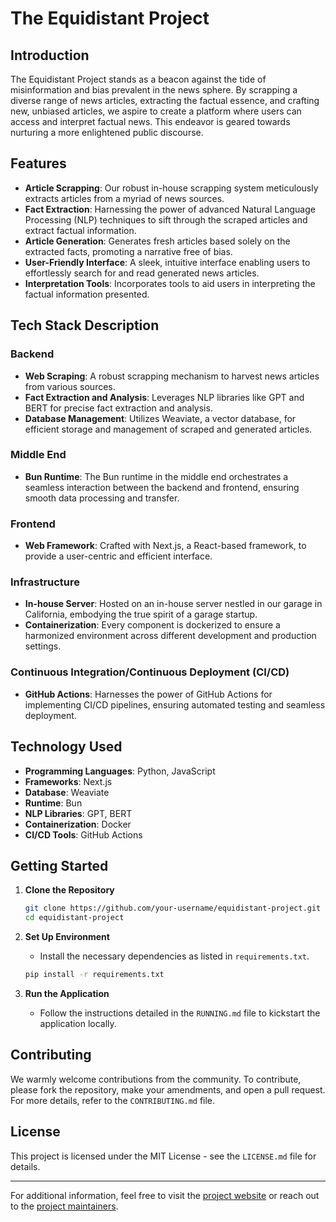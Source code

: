 # The Equidistant Project

## Introduction
The Equidistant Project stands as a beacon against the tide of misinformation and bias prevalent in the news sphere. By scrapping a diverse range of news articles, extracting the factual essence, and crafting new, unbiased articles, we aspire to create a platform where users can access and interpret factual news. This endeavor is geared towards nurturing a more enlightened public discourse.

## Features
- **Article Scrapping**: Our robust in-house scrapping system meticulously extracts articles from a myriad of news sources.
- **Fact Extraction**: Harnessing the power of advanced Natural Language Processing (NLP) techniques to sift through the scraped articles and extract factual information.
- **Article Generation**: Generates fresh articles based solely on the extracted facts, promoting a narrative free of bias.
- **User-Friendly Interface**: A sleek, intuitive interface enabling users to effortlessly search for and read generated news articles.
- **Interpretation Tools**: Incorporates tools to aid users in interpreting the factual information presented.

## Tech Stack Description

### Backend
- **Web Scraping**: A robust scrapping mechanism to harvest news articles from various sources.
- **Fact Extraction and Analysis**: Leverages NLP libraries like GPT and BERT for precise fact extraction and analysis.
- **Database Management**: Utilizes Weaviate, a vector database, for efficient storage and management of scraped and generated articles.

### Middle End
- **Bun Runtime**: The Bun runtime in the middle end orchestrates a seamless interaction between the backend and frontend, ensuring smooth data processing and transfer.

### Frontend
- **Web Framework**: Crafted with Next.js, a React-based framework, to provide a user-centric and efficient interface.

### Infrastructure
- **In-house Server**: Hosted on an in-house server nestled in our garage in California, embodying the true spirit of a garage startup.
- **Containerization**: Every component is dockerized to ensure a harmonized environment across different development and production settings.

### Continuous Integration/Continuous Deployment (CI/CD)
- **GitHub Actions**: Harnesses the power of GitHub Actions for implementing CI/CD pipelines, ensuring automated testing and seamless deployment.

## Technology Used

- **Programming Languages**: Python, JavaScript
- **Frameworks**: Next.js
- **Database**: Weaviate
- **Runtime**: Bun
- **NLP Libraries**: GPT, BERT
- **Containerization**: Docker
- **CI/CD Tools**: GitHub Actions

## Getting Started

1. **Clone the Repository**
    ```bash
    git clone https://github.com/your-username/equidistant-project.git
    cd equidistant-project
    ```

2. **Set Up Environment**
    - Install the necessary dependencies as listed in `requirements.txt`.
    ```bash
    pip install -r requirements.txt
    ```

3. **Run the Application**
    - Follow the instructions detailed in the `RUNNING.md` file to kickstart the application locally.

## Contributing

We warmly welcome contributions from the community. To contribute, please fork the repository, make your amendments, and open a pull request. For more details, refer to the `CONTRIBUTING.md` file.

## License

This project is licensed under the MIT License - see the `LICENSE.md` file for details.

---

For additional information, feel free to visit the [project website](https://your-website.com) or reach out to the [project maintainers](mailto:project-maintainers@example.com).
